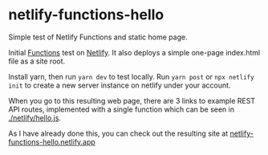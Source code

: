 # netlify-functions-hello
Simple test of Netlify Functions and static home page.

Initial [Functions](https://docs.netlify.com/functions/overview/) test on [Netlify](https://netlify.com/). It also deploys a simple one-page index.html file as a site root.

Install yarn, then run `yarn dev` to test locally. Run `yarn post` or `npx netlify init` to create a new server instance on netlify under your account.

When you go to this resulting web page, there are 3 links to example REST API routes, implemented with a single function which can be seen in [./netlify/hello.js](./netlify/hello.js).

As I have already done this, you can check out the resulting site at [netlify-functions-hello.netlify.app](https://netlify-functions-hello.netlify.app/)